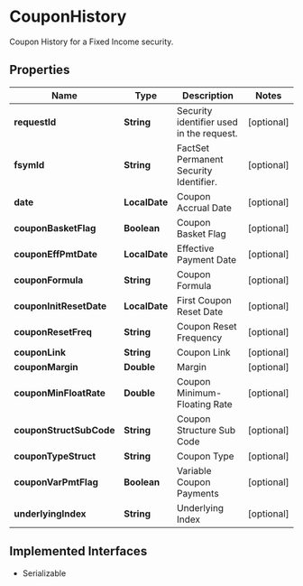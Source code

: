 

# CouponHistory

Coupon History for a Fixed Income security.

## Properties

Name | Type | Description | Notes
------------ | ------------- | ------------- | -------------
**requestId** | **String** | Security identifier used in the request. |  [optional]
**fsymId** | **String** | FactSet Permanent Security Identifier. |  [optional]
**date** | **LocalDate** | Coupon Accrual Date |  [optional]
**couponBasketFlag** | **Boolean** | Coupon Basket Flag |  [optional]
**couponEffPmtDate** | **LocalDate** | Effective Payment Date |  [optional]
**couponFormula** | **String** | Coupon Formula |  [optional]
**couponInitResetDate** | **LocalDate** | First Coupon Reset Date |  [optional]
**couponResetFreq** | **String** | Coupon Reset Frequency |  [optional]
**couponLink** | **String** | Coupon Link |  [optional]
**couponMargin** | **Double** | Margin |  [optional]
**couponMinFloatRate** | **Double** | Coupon Minimum-Floating Rate |  [optional]
**couponStructSubCode** | **String** | Coupon Structure Sub Code |  [optional]
**couponTypeStruct** | **String** | Coupon Type |  [optional]
**couponVarPmtFlag** | **Boolean** | Variable Coupon Payments |  [optional]
**underlyingIndex** | **String** | Underlying Index |  [optional]


## Implemented Interfaces

* Serializable


